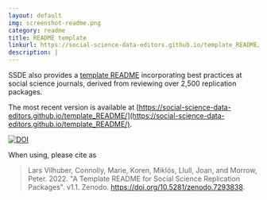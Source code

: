 ```yaml
---
layout: default
img: screenshot-readme.png
category: readme
title: README template
linkurl: https://social-science-data-editors.github.io/template_README/
description: |
---
```


SSDE also provides a [template README](https://social-science-data-editors.github.io/template_README/) incorporating best practices at social science journals, derived from reviewing over 2,500 replication packages.

The most recent version is available at [https://social-science-data-editors.github.io/template_README/](https://social-science-data-editors.github.io/template_README/).

[![DOI](https://zenodo.org/badge/DOI/10.5281/zenodo.7293838.svg)](https://doi.org/10.5281/zenodo.7293838)

When using, please cite as

> Lars Vilhuber, Connolly, Marie, Koren, Miklós, Llull, Joan, and Morrow, Peter. 2022. "A Template README for Social Science Replication Packages". v1.1. Zenodo. https://doi.org/10.5281/zenodo.7293838.
